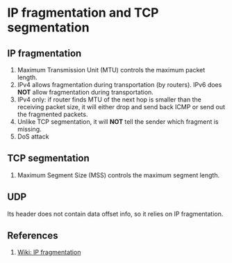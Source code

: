 # IP fragmentation and TCP segmentation

## IP fragmentation

1. Maximum Transmission Unit \(MTU\) controls the maximum packet length.
2. IPv4 allows fragmentation during transportation \(by routers\). IPv6 does **NOT** allow fragmentation during transportation.
3. IPv4 only: if router finds MTU of the next hop is smaller than the receiving packet size, it will either drop and send back ICMP or send out the fragmented packets.
4. Unlike TCP segmentation, it will **NOT** tell the sender which fragment is missing.
5. DoS attack

## TCP segmentation

1. Maximum Segment Size \(MSS\) controls the maximum segment length.

## UDP

Its header does not contain data offset info, so it relies on IP fragmentation.

## References

1. [Wiki: IP fragmentation](https://en.wikipedia.org/wiki/IP_fragmentation)

